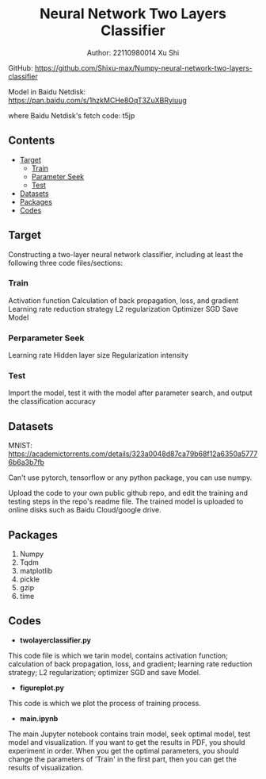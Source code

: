 <h1 align="center"> Neural Network Two Layers Classifier</h1>

<div align="center"> Author: 22110980014 Xu Shi</div>

GitHub: https://github.com/Shixu-max/Numpy-neural-network-two-layers-classifier

Model in Baidu Netdisk: https://pan.baidu.com/s/1hzkMCHe8OqT3ZuXBRyiuug

where Baidu Netdisk's fetch code: t5jp

## Contents

- [Target](#target)
  * [Train](#train)
  * [Parameter Seek](#parameter-seek)
  * [Test](#test)
- [Datasets](#datasets)
- [Packages](#packages)
- [Codes](#codes)


## Target
Constructing a two-layer neural network classifier, including at least the following three code files/sections:

### Train
Activation function
Calculation of back propagation, loss, and gradient
Learning rate reduction strategy
L2 regularization
Optimizer SGD
Save Model

### Perparameter Seek 
Learning rate 
Hidden layer size 
Regularization intensity

### Test
Import the model, test it with the model after parameter search, and output the classification accuracy

## Datasets
MNIST: https://academictorrents.com/details/323a0048d87ca79b68f12a6350a57776b6a3b7fb 

Can't use pytorch, tensorflow or any python package, you can use numpy. 

Upload the code to your own public github repo, and edit the training and testing steps in the repo's readme file. The trained model is uploaded to online disks such as Baidu Cloud/google drive.

## Packages
1. Numpy
2. Tqdm
3. matplotlib
4. pickle
5. gzip
6. time

## Codes 

* **twolayerclassifier.py**

This code file is which we tarin model, contains activation function; calculation of back propagation, loss, and gradient; learning rate reduction strategy; L2 regularization; optimizer SGD and save Model. 
 
* **figureplot.py**

This code is which we plot the process of training process. 

* **main.ipynb**

The main Jupyter notebook contains train model, seek optimal model, test model and visualization. If you want to get the results in PDF, you should experiment in order. When you get the optimal parameters, you should change the parameters of 'Train' in the first part, then you can get the results of visualization. 